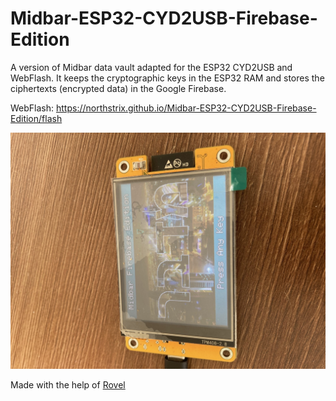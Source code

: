 # Midbar-ESP32-CYD2USB-Firebase-Edition
A version of Midbar data vault adapted for the ESP32 CYD2USB and WebFlash. It keeps the cryptographic keys in the ESP32 RAM and stores the ciphertexts (encrypted data) in the Google Firebase.

WebFlash: https://northstrix.github.io/Midbar-ESP32-CYD2USB-Firebase-Edition/flash

![Alt CYD2USB](./CYD2USB-midbar.jpg)

Made with the help of [Rovel](https://github.com/Rovel)
